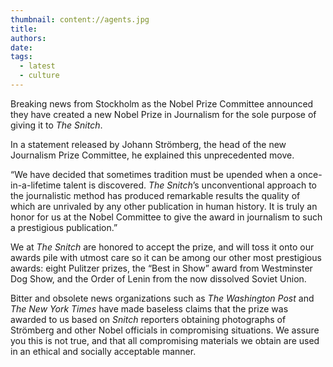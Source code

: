 ```yaml
---
thumbnail: content://agents.jpg
title: 
authors: 
date:
tags:
  - latest
  - culture
---
```


Breaking news from Stockholm as the Nobel Prize Committee announced they have created a new Nobel Prize in Journalism for the sole purpose of giving it to *The Snitch*. 

In a statement released by Johann Strömberg, the head of the new Journalism Prize Committee, he explained this unprecedented move.

“We have decided that sometimes tradition must be upended when a once-in-a-lifetime talent is discovered. *The Snitch*’s unconventional approach to the journalistic method has produced remarkable results the quality of which are unrivaled by any other publication in human history. It is truly an honor for us at the Nobel Committee to give the award in journalism to such a prestigious publication.”

We at *The Snitch* are honored to accept the prize, and will toss it onto our awards pile with utmost care so it can be among our other most prestigious awards: eight Pulitzer prizes, the “Best in Show” award from Westminster Dog Show, and the Order of Lenin from the now dissolved Soviet Union. 

Bitter and obsolete news organizations such as *The Washington Post* and *The New York Times* have made baseless claims that the prize was awarded to us based on *Snitch* reporters obtaining photographs of Strömberg and other Nobel officials in compromising situations. We assure you this is not true, and that all compromising materials we obtain are used in an ethical and socially acceptable manner.
